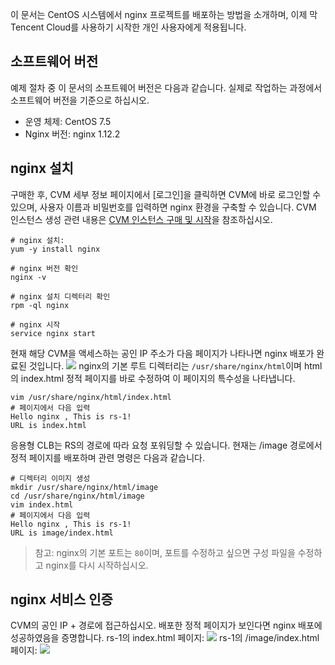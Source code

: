 이 문서는 CentOS 시스템에서 nginx 프로젝트를 배포하는 방법을 소개하며, 이제 막 Tencent Cloud를 사용하기 시작한 개인 사용자에게 적용됩니다.
## 소프트웨어 버전
예제 절차 중 이 문서의 소프트웨어 버전은 다음과 같습니다. 실제로 작업하는 과정에서 소프트웨어 버전을 기준으로 하십시오.
- 운영 체제: CentOS 7.5
- Nginx 버전: nginx 1.12.2

## nginx 설치
구매한 후, CVM 세부 정보 페이지에서 [로그인]을 클릭하면 CVM에 바로 로그인할 수 있으며, 사용자 이름과 비밀번호를 입력하면 nginx 환경을 구축할 수 있습니다. CVM 인스턴스 생성 관련 내용은 [CVM 인스턴스 구매 및 시작](https://cloud.tencent.com/document/product/213/4855)을 참조하십시오.

```
# nginx 설치:
yum -y install nginx  

# nginx 버전 확인
nginx -v

# nginx 설치 디렉터리 확인
rpm -ql nginx

# nginx 시작
service nginx start
```
현재 해당 CVM을 액세스하는 공인 IP 주소가 다음 페이지가 나타나면 nginx 배포가 완료된 것입니다.
![](https://main.qcloudimg.com/raw/c3d248fcfdfa45ad40c96cdca6769551.png)
nginx의 기본 루트 디렉터리는 `/usr/share/nginx/html`이며 html의 index.html 정적 페이지를 바로 수정하여 이 페이지의 특수성을 나타냅니다.
```
vim /usr/share/nginx/html/index.html
# 페이지에서 다음 입력
Hello nginx , This is rs-1!
URL is index.html
```

응용형 CLB는 RS의 경로에 따라 요청 포워딩할 수 있습니다. 현재는 /image 경로에서 정적 페이지를 배포하며 관련 명령은 다음과 같습니다.
```
# 디렉터리 이미지 생성
mkdir /usr/share/nginx/html/image
cd /usr/share/nginx/html/image
vim index.html
# 페이지에서 다음 입력
Hello nginx , This is rs-1!
URL is image/index.html
```

> 참고: nginx의 기본 포트는 `80`이며, 포트를 수정하고 싶으면 구성 파일을 수정하고 nginx를 다시 시작하십시오.

## nginx 서비스 인증
CVM의 공인 IP + 경로에 접근하십시오. 배포한 정적 페이지가 보인다면 nginx 배포에 성공하였음을 증명합니다.
rs-1의 index.html 페이지:
![](https://main.qcloudimg.com/raw/02c7524bedbd68ae25a36577a2fcb148.png)
rs-1의 /image/index.html 페이지:
![](https://main.qcloudimg.com/raw/5663e2ee65aede1069a8ecf0d6003cc4.png)

